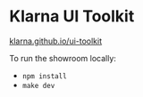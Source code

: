 Klarna UI Toolkit
=================

[klarna.github.io/ui-toolkit](http://klarna.github.io/ui-toolkit)

To run the showroom locally:

- `npm install`
- `make dev`
